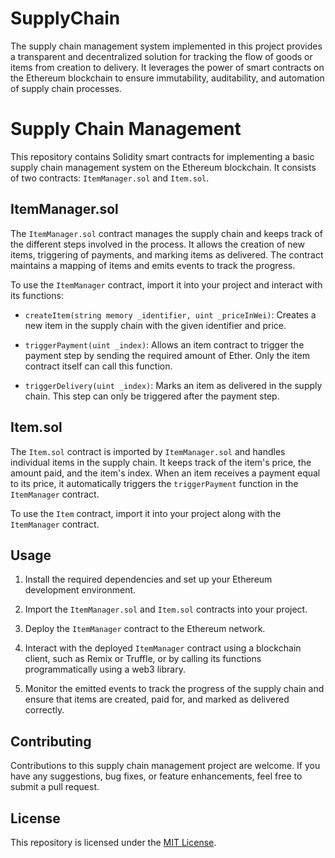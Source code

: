 # SupplyChain
The supply chain management system implemented in this project provides a transparent and decentralized solution for tracking the flow of goods or items from creation to delivery. It leverages the power of smart contracts on the Ethereum blockchain to ensure immutability, auditability, and automation of supply chain processes.


# Supply Chain Management

This repository contains Solidity smart contracts for implementing a basic supply chain management system on the Ethereum blockchain. It consists of two contracts: `ItemManager.sol` and `Item.sol`.

## ItemManager.sol

The `ItemManager.sol` contract manages the supply chain and keeps track of the different steps involved in the process. It allows the creation of new items, triggering of payments, and marking items as delivered. The contract maintains a mapping of items and emits events to track the progress.

To use the `ItemManager` contract, import it into your project and interact with its functions:

- `createItem(string memory _identifier, uint _priceInWei)`: Creates a new item in the supply chain with the given identifier and price.

- `triggerPayment(uint _index)`: Allows an item contract to trigger the payment step by sending the required amount of Ether. Only the item contract itself can call this function.

- `triggerDelivery(uint _index)`: Marks an item as delivered in the supply chain. This step can only be triggered after the payment step.

## Item.sol

The `Item.sol` contract is imported by `ItemManager.sol` and handles individual items in the supply chain. It keeps track of the item's price, the amount paid, and the item's index. When an item receives a payment equal to its price, it automatically triggers the `triggerPayment` function in the `ItemManager` contract.

To use the `Item` contract, import it into your project along with the `ItemManager` contract.

## Usage

1. Install the required dependencies and set up your Ethereum development environment.

2. Import the `ItemManager.sol` and `Item.sol` contracts into your project.

3. Deploy the `ItemManager` contract to the Ethereum network.

4. Interact with the deployed `ItemManager` contract using a blockchain client, such as Remix or Truffle, or by calling its functions programmatically using a web3 library.

5. Monitor the emitted events to track the progress of the supply chain and ensure that items are created, paid for, and marked as delivered correctly.

## Contributing

Contributions to this supply chain management project are welcome. If you have any suggestions, bug fixes, or feature enhancements, feel free to submit a pull request.

## License

This repository is licensed under the [MIT License](LICENSE).
